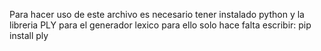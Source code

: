 Para hacer uso de este archivo es necesario tener instalado python y la libreria PLY para el generador lexico 
para ello solo hace falta escribir: pip install ply 
